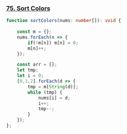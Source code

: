 ### [75. Sort Colors](https://leetcode.com/problems/sort-colors/)
```typescript
function sortColors(nums: number[]): void {
    
    const m = {};
    nums.forEach(n => {
        if(!m[n]) m[n] = 0;
        m[n]++;
    });

    const arr = [];
    let tmp;
    let i = 0;
    [0,1,2].forEach(d => {
        tmp = m[String(d)];
        while (tmp) {
            nums[i] = d;
            i++;
            tmp--;
        }    
    });
};
```
